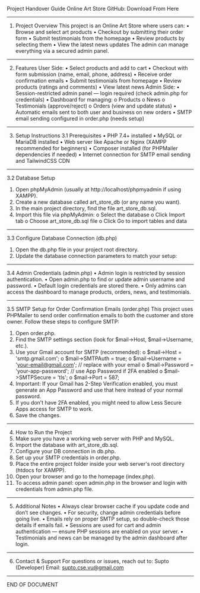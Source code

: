 Project Handover Guide
Online Art Store
GitHub: Download From Here

---

1. Project Overview
   This project is an Online Art Store where users can:
   • Browse and select art products
   • Checkout by submitting their order form
   • Submit testimonials from the homepage
   • Review products by selecting them
   • View the latest news updates
   The admin can manage everything via a secured admin panel.

---

2. Features
   User Side:
   • Select products and add to cart
   • Checkout with form submission (name, email, phone, address)
   • Receive order confirmation emails
   • Submit testimonials from homepage
   • Review products (ratings and comments)
   • View latest news
   Admin Side:
   • Session-restricted admin panel — login required (check admin.php for credentials)
   • Dashboard for managing:
   o Products
   o News
   o Testimonials (approve/reject)
   o Orders (view and update status)
   • Automatic emails sent to both user and business on new orders
   • SMTP email sending configured in order.php (needs setup)

---

3. Setup Instructions
   3.1 Prerequisites
   • PHP 7.4+ installed
   • MySQL or MariaDB installed
   • Web server like Apache or Nginx (XAMPP recommended for beginners)
   • Composer installed (for PHPMailer dependencies if needed)
   • Internet connection for SMTP email sending and TailwindCSS CDN

---

3.2 Database Setup

1. Open phpMyAdmin (usually at http://localhost/phpmyadmin if using XAMPP).
2. Create a new database called art_store_db (or any name you want).
3. In the main project directory, find the file art_store_db.sql.
4. Import this file via phpMyAdmin:
   o Select the database
   o Click Import tab
   o Choose art_store_db.sql file
   o Click Go to import tables and data

---

3.3 Configure Database Connection (db.php)

1. Open the db.php file in your project root directory.
2. Update the database connection parameters to match your setup:

---

3.4 Admin Credentials (admin.php)
• Admin login is restricted by session authentication.
• Open admin.php to find or update admin username and password.
• Default login credentials are stored there.
• Only admins can access the dashboard to manage products, orders, news, and testimonials.

---

3.5 SMTP Setup for Order Confirmation Emails (order.php)
This project uses PHPMailer to send order confirmation emails to both the customer and store owner.
Follow these steps to configure SMTP:

1. Open order.php.
2. Find the SMTP settings section (look for $mail->Host, $mail->Username, etc.).
3. Use your Gmail account for SMTP (recommended):
   o $mail->Host = 'smtp.gmail.com';
   o $mail->SMTPAuth = true;
   o $mail->Username = 'your-email@gmail.com'; // replace with your email
   o $mail->Password = 'your-app-password'; // use App Password if 2FA enabled
   o $mail->SMTPSecure = 'tls';
   o $mail->Port = 587;
4. Important:
   If your Gmail has 2-Step Verification enabled, you must generate an App Password and use that here instead of your normal password.
5. If you don’t have 2FA enabled, you might need to allow Less Secure Apps access for SMTP to work.
6. Save the changes.

---

4. How to Run the Project
1. Make sure you have a working web server with PHP and MySQL.
1. Import the database with art_store_db.sql.
1. Configure your DB connection in db.php.
1. Set up your SMTP credentials in order.php.
1. Place the entire project folder inside your web server's root directory (htdocs for XAMPP).
1. Open your browser and go to the homepage (index.php).
1. To access admin panel: open admin.php in the browser and login with credentials from admin.php file.

---

5. Additional Notes
   • Always clear browser cache if you update code and don’t see changes.
   • For security, change admin credentials before going live.
   • Emails rely on proper SMTP setup, so double-check those details if emails fail.
   • Sessions are used for cart and admin authentication — ensure PHP sessions are enabled on your server.
   • Testimonials and news can be managed by the admin dashboard after login.

---

6. Contact & Support
   For questions or issues, reach out to:
   Supto (Developer)
   Email: supto.cse.vu@gmail.com

---

END OF DOCUMENT
